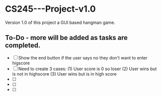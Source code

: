 # CS245---Project-v1.0
Version 1.0 of this project a GUI based hangman game.

## To-Do - more will be added as tasks are completed.
- [ ] Show the end button if the user says no they don't want to enter higscore
- [ ] Need to create 3 cases: (1) User score is 0 so loser (2) User wins but is not in highscore (3) User wins but is in high score
- [ ] 
- [ ] 
- [ ] 
